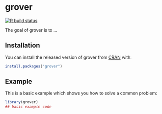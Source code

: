 
# grover

<!-- badges: start -->
[![R build status](https://github.com/jasenfinch/grover/workflows/R-CMD-check/badge.svg)](https://github.com/jasenfinch/grover/actions)
<!-- badges: end -->

The goal of grover is to ...

## Installation

You can install the released version of grover from [CRAN](https://CRAN.R-project.org) with:

``` r
install.packages("grover")
```

## Example

This is a basic example which shows you how to solve a common problem:

``` r
library(grover)
## basic example code
```

